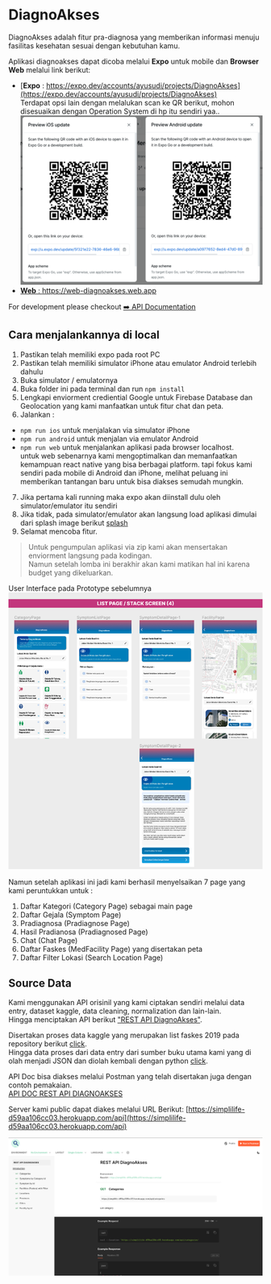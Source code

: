 # DiagnoAkses
DiagnoAkses adalah fitur pra-diagnosa yang memberikan informasi menuju fasilitas kesehatan sesuai dengan kebutuhan kamu.

Aplikasi diagnoakses dapat dicoba melalui **Expo** untuk mobile dan **Browser Web** melalui link berikut: 
- [**Expo** : https://expo.dev/accounts/ayusudi/projects/DiagnoAkses](https://expo.dev/accounts/ayusudi/projects/DiagnoAkses)  
  Terdapat opsi lain dengan melalukan scan ke QR berikut, mohon disesuaikan dengan Operation System di hp itu sendiri yaa.. 
  ![scan qr](./expo.png)
- [**Web** : https://web-diagnoakses.web.app ](https://web-diagnoakses.web.app)

For development please checkout [➡️ API Documentation](https://documenter.getpostman.com/view/20472929/2s9YC1Vtv8) 


## Cara menjalankannya di local 
1. Pastikan telah memiliki expo pada root PC
2. Pastikan telah memiliki simulator iPhone atau emulator Android terlebih dahulu
3. Buka simulator / emulatornya 
4. Buka folder ini pada terminal dan run `npm install`
5. Lengkapi enviorment crediential Google untuk Firebase Database dan Geolocation yang kami manfaatkan untuk fitur chat dan peta.
6. Jalankan : 
  - `npm run ios` untuk menjalakan via simulator iPhone 
  - `npm run android` untuk menjalan via emulator Android 
  - `npm run web` untuk menjalankan aplikasi pada browser localhost.  
    untuk web sebenarnya kami mengoptimalkan dan memanfaatkan kemampuan react native yang bisa berbagai platform. 
    tapi fokus kami sendiri pada mobile di Android dan iPhone, melihat peluang ini memberikan tantangan baru untuk bisa diakses semudah mungkin.
7. Jika pertama kali running maka expo akan diinstall dulu oleh simulator/emulator itu sendiri 
8. Jika tidak, pada simulator/emulator akan langsung load aplikasi dimulai dari splash image berikut [splash](./assets/splash.png)
9. Selamat mencoba fitur. 

> Untuk pengumpulan aplikasi via zip kami akan mensertakan enviorment langsung pada kodingan.  
> Namun setelah lomba ini berakhir akan kami matikan hal ini karena budget yang dikeluarkan. 


User Interface pada Prototype sebelumnya 
![UI](./planUI.png)

Namun setelah aplikasi ini jadi kami berhasil menyelsaikan 7 page yang kami peruntukkan untuk : 
1. Daftar Kategori (Category Page) sebagai main page
2. Daftar Gejala (Symptom Page)
3. Pradiagnosa (Pradiagnose Page)
4. Hasil Pradianosa (Pradiagnosed Page)
5. Chat (Chat Page)
6. Daftar Faskes (MedFacility Page) yang disertakan peta
7. Daftar Filter Lokasi (Search Location Page)


## Source Data 
Kami menggunakan API orisinil yang kami ciptakan sendiri melalui data entry, dataset kaggle, data cleaning, normalization dan lain-lain.   
Hingga menciptakan API berikut ["REST API DiagnoAkses"](https://github.com/SimpliLife/server).

Disertakan proses data kaggle yang merupakan list faskes 2019 pada repository berikut [click](https://github.com/SimpliLife/data-cleaning-kaggle).  
Hingga data proses dari data entry dari sumber buku utama kami yang di olah menjadi JSON dan diolah kembali dengan python [click](https://github.com/SimpliLife/dataset-version-1). 

API Doc bisa diakses melalui Postman yang telah disertakan juga dengan contoh pemakaian.  
[API DOC REST API DIAGNOAKSES](https://documenter.getpostman.com/view/20472929/2s9YC1Vtv8)

Server kami public dapat diakes melalui URL Berikut: [https://simplilife-d59aa106cc03.herokuapp.com/api](https://simplilife-d59aa106cc03.herokuapp.com/api)

![APIDOC](./APIDOC.png)